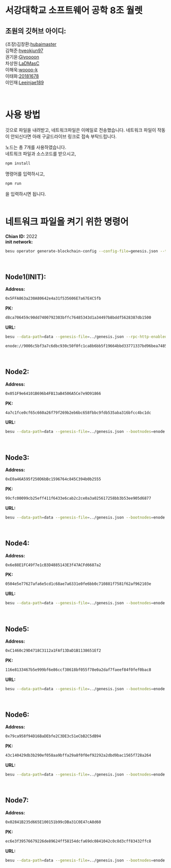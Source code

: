 # 서강대학교 소프트웨어 공학 8조 월렛

## 조원의 깃허브 아이디:

(조장)김창환:[hubaimaster](https://github.com/hubaimaster)  
김혁준:[hyeokjun97](https://github.com/hyeokjun97)  
권기윤:[Giyoooon](https://github.com/Giyoooon)  
차상원:[LaDMasC](https://github.com/LaDMasC)  
이해욱:[woooo-k](https://github.com/woooo-k)  
이태화:[20181678](https://github.com/20181678)  
이인재:[Leeinjae189](https://github.com/Leeinjae189)

<br/>

# 사용 방법

깃으로 파일을 내려받고, 네트워크파일은 이메일로 전송했습니다.
네트워크 파일이 작동이 안되신다면 아래 구글드라이브 링크로 접속 부탁드립니다.

노드는 총 7개를 사용하였습니다.  
네트워크 파일과 소스코드를 받으시고, 
```bash
npm install
```   
명령어를 입력하시고,
```bash
npm run
```

을 입력하시면 됩니다.  
<br/>


# 네트워크 파일을 켜기 위한 명령어

**Chian ID:** 2022  
**init network:**  
```bash
besu operator generate-blockchain-config --config-file=genesis.json --to=networkFiles --private-key-file-name=key
```
<br/>

## **Node1(INIT):**   
**Address:**  
```bash
0x5FFA863a230A80642e4a31f535606E7a67E4C5fb 
``` 
**PK:** 
```bash
d8ca706459c90dd7400792303bffc76485343d1a34497b8bddf5628387db1500  
```
**URL:**
```bash
besu --data-path=data --genesis-file=../genesis.json --rpc-http-enabled --rpc-http-api=ETH,NET,IBFT --host-allowlist="\*" --rpc-http-cors-origins="all"  
```
```bash
enode://9006c5bf3a7c6dbc930c50f0fc1ca8b6bb5f19664bbd33771337bd96bea748545833ce97f5a99eaef1560e2194257c54882f5a4584395e7e51d4788b078b5783@127.0.0.1:30303  
```
<br/>

## **Node2:**  
**Address:** 
```bash
0x051F9e64101B696b4FB13aB4506A5Ce7e9D91866
```
**PK:** 
```bash
4a7c1fce0cf65c660a26f79f269b2eb6bc658fbbc9fdb535aba316bfcc4bc1dc
```
**URL:**
```bash
besu --data-path=data --genesis-file=../genesis.json --bootnodes=enode://9006c5bf3a7c6dbc930c50f0fc1ca8b6bb5f19664bbd33771337bd96bea748545833ce97f5a99eaef1560e2194257c54882f5a4584395e7e51d4788b078b5783@127.0.0.1:30303 --p2p-port=30304 --rpc-ws-enabled --rpc-ws-api=ETH,NET,IBFT --host-allowlist="\*" --rpc-http-cors-origins="all" --rpc-ws-port=8546
```
<br/>

## **Node3:**
**Address:** 
```bash
0xE0a46A595f250D6bBc1596764c845C394b0b2555
```
**PK:** 
```bash
99cfc00099cb25eff411f6433e6cab2c2ce0a3a025617258bb3b53ee905d6877
```
**URL:**
```bash
besu --data-path=data --genesis-file=../genesis.json --bootnodes=enode://9006c5bf3a7c6dbc930c50f0fc1ca8b6bb5f19664bbd33771337bd96bea748545833ce97f5a99eaef1560e2194257c54882f5a4584395e7e51d4788b078b5783@127.0.0.1:30303 --p2p-port=30305 --rpc-ws-enabled --rpc-ws-api=ETH,NET,IBFT --host-allowlist="\*" --rpc-http-cors-origins="all" --rpc-ws-port=8547
```
<br/>

## **Node4:**
**Address:** 
```bash
0x6e88E1FC49f7e1cB3D4885143E3f47ACFd6687a2
```
**PK:**  
```bash
0504e5e77627afa6e5cd1c68ae7a6331e0fe6bb0c710881f7581f62af962103e
```
**URL:**
```bash
besu --data-path=data --genesis-file=../genesis.json --bootnodes=enode://9006c5bf3a7c6dbc930c50f0fc1ca8b6bb5f19664bbd33771337bd96bea748545833ce97f5a99eaef1560e2194257c54882f5a4584395e7e51d4788b078b5783@127.0.0.1:30303 --p2p-port=30306 --rpc-ws-enabled --rpc-ws-api=ETH,NET,IBFT --host-allowlist="\*" --rpc-http-cors-origins="all" --rpc-ws-port=8548
```
<br/>

## **Node5:**
**Address:**  
```bash
0xC1460c29D4718C3112a1FAf13DaD1B1138651Ef2
```
**PK:**  
```bash
116e8133467b5e999bf6e86ccf38618bf055f78e0a2daf7faeef84f0fef0bac8
```
**URL:**  
```bash
besu --data-path=data --genesis-file=../genesis.json --bootnodes=enode://9006c5bf3a7c6dbc930c50f0fc1ca8b6bb5f19664bbd33771337bd96bea748545833ce97f5a99eaef1560e2194257c54882f5a4584395e7e51d4788b078b5783@127.0.0.1:30303 --p2p-port=30307 --rpc-ws-enabled --rpc-ws-api=ETH,NET,IBFT --host-allowlist="\*" --rpc-http-cors-origins="all" --rpc-ws-port=8549
```
<br/>

## **Node6:**
**Address:** 
```bash
0x79ca958f94D16BaDEbfe2C3DE3c51eCbB2C5dB94
```
**PK:**  
```bash
43c140429db3b290ef058aa9bffa29a8f0f0ef92292a2dbd9bac1565f728a264
```
**URL:**  
```bash
besu --data-path=data --genesis-file=../genesis.json --bootnodes=enode://9006c5bf3a7c6dbc930c50f0fc1ca8b6bb5f19664bbd33771337bd96bea748545833ce97f5a99eaef1560e2194257c54882f5a4584395e7e51d4788b078b5783@127.0.0.1:30303 --p2p-port=30308 --rpc-ws-enabled --rpc-ws-api=ETH,NET,IBFT --host-allowlist="\*" --rpc-http-cors-origins="all" --rpc-ws-port=8550
```
<br/>

## **Node7:**  
**Address:** 
```bash
0x02841B235d665E100151b99cDBa31C0E47cA8d60
```
**PK:**  
```bash
ec6e3f39576679226de89624ff58154dcfa69dc0841042c0c8d3cff83432ffc8
```
**URL:**
```bash
besu --data-path=data --genesis-file=../genesis.json --bootnodes=enode://9006c5bf3a7c6dbc930c50f0fc1ca8b6bb5f19664bbd33771337bd96bea748545833ce97f5a99eaef1560e2194257c54882f5a4584395e7e51d4788b078b5783@127.0.0.1:30303 --p2p-port=30309 --rpc-ws-enabled --rpc-ws-api=ETH,NET,IBFT --host-allowlist="\*" --rpc-http-cors-origins="all" --rpc-ws-port=8551  
```

#
